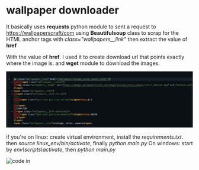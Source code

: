 # wallpaper downloader

It basically uses __requests__ python module to sent a request to <https://wallpaperscraft/com>
using  __Beautifulsoup__ class to scrap for the HTML anchor tags with *class="wallpapers__link"* then
extract the value of __href__

With the value of __href__. I used it to create download url that points exactly where the image is.
and __wget__ module to download the images.

![How the anchor is describe on the website](/img/anchor_tag.png)

if you're on linux: create virtual environment, install the _requirements.txt_. then *source linux_env/bin/activate*, finally *python main.py*
On windows: start by *env\scripts\activate*, then *python main.py*

![code in](/img/screenshot.png)
